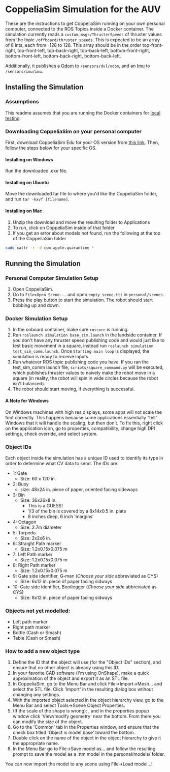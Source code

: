 # CoppeliaSim Simulation for the AUV
These are the instructions to get CoppeliaSim running on your own personal computer, connected to the ROS Topics inside a Docker container. The simulation currently reads a `custom_msgs/ThrusterSpeeds` of thruster values from the topic `/offboard/thruster_speeds`. This is expected to be an array of 8 ints, each from -128 to 128. This array should be in the order top-front-right, top-front-left, top-back-right, top-back-left, bottom-front-right, bottom-front-left, bottom-back-right, bottom-back-left.

Additionally, it publishes a [Odom](http://docs.ros.org/en/noetic/api/nav_msgs/html/msg/Odometry.html) to `/sensors/dvl/odom`, and an [Imu](http://docs.ros.org/noetic/api/sensor_msgs/html/msg/Imu.html) to `/sensors/imu/imu`.

## Installing the Simulation
### Assumptions
This readme assumes that you are running the Docker containers for [local testing](https://github.com/DukeRobotics/robosub-ros#local-testing).


### Downloading CoppeliaSim on your personal computer
First, download CoppeliaSim Edu for your OS version from [this link](https://coppeliarobotics.com/downloads). Then, follow the steps below for your specific OS.
#### Installing on Windows
Run the downloaded .exe file.

#### Installing on Ubuntu
Move the downloaded tar file to where you'd like the CoppeliaSim folder, and run `tar -kxvf [filename]`.

#### Installing on Mac
1. Unzip the download and move the resulting folder to Applications
2. To run, click on CoppeliaSim inside of that folder
3. If you get an error about models not found, run the following at the top of the CoppeliaSim folder
```bash
sudo xattr -r -d com.apple.quarantine *
```

## Running the Simulation

### Personal Computer Simulation Setup
1. Open CoppeliaSim.
2. Go to `File>Open Scene...` and open `empty_scene.ttt` in `personal/scenes`.
3. Press the play button to start the simulation. The robot should start bobbing up and down.

### Docker Simulation Setup
1. In the onboard container, make sure `roscore` is running.
2. Run `roslaunch simulation base_sim.launch` in the landside container. If you don't have any thruster speed publishing code and would just like to test basic movement in a square, instead run `roslaunch simulation test_sim_comm.launch`. Once `Starting main loop` is displayed, the simulation is ready to receive inputs.
3. Run whatever ROS topic publishing code you have. If you ran the test_sim_comm launch file, `scripts/square_command.py` will be executed, which publishes thruster values to naively make the robot move in a square (in reality, the robot will spin in wide circles because the robot isn't balanced).
4. The robot should start moving, if everything is successful.

#### A Note for Windows
On Windows machines with high res displays, some apps will not scale the font correctly. This happens because some applications essentially “tell” Windows that it will handle the scaling, but then don’t. To fix this, right click on the application icon, go to properties, compatibility, change high DPI settings, check override, and select system.

### Object IDs
Each object inside the simulation has a unique ID used to identify its type in order to determine what 
CV data to send. The IDs are:
- 1: Gate
    - Size: 60 x 120 in.
- 2: Buoy
    - size: 48x24 in. piece of paper, oriented facing sideways
- 3: Bin
    - Size: 36x26x8 in.
        - This is a GUESS!
        - 1/3 of the bin is covered by a 8x14x0.5 in. plate
        - 8 inches deep, 6 inch 'margins'
- 4: Octagon
    - Size: 2.7m diameter
- 5: Torpedo
    - Size: 2x2x6 in.
- 6: Straight Path marker
    - Size: 1.2x0.15x0.075 m
- 7: Left Path marker
    - Size: 1.2x0.15x0.075 m
- 8: Right Path marker
    - Size: 1.2x0.15x0.075 m
- 9: Gate side identifier, G-man (*Choose your side* abbreviated as CYS)
    - Size: 6x12 in. piece of paper facing sidways
- 10: Gate side identifier, Bootlegger (*Choose your side* abbreviated as CYS)
    - Size: 6x12 in. piece of paper facing sidways

### Objects not yet modelled:
- Left path marker
- Right path marker
- Bottle (Cash or Smash)
- Table (Cash or Smash)

### How to add a new object type
1. Define the ID that the object will use (for the "Object IDs" section), and 
ensure that no other object is already using this ID.
2. In your favorite CAD software (I'm using OnShape), make a quick approximation
of the object and export it as an STL file.
3. In CoppeliaSim, go to the Menu Bar and click File->Import->Mesh... and select the STL file. Click
'Import' in the resulting dialog box wtihout changing any settings.
4. With the imported object selected in the object hierarchy view,
 go to the Menu Bar and select Tools->Scene Object Properties.
5. (If the scale of the shape is wrong): , and in the properties popup window click 'View/modify geometry' near the bottom. From there you can modify the size of the object.
6. Go to the 'Common' tab in the Properties window, and ensure that the check
box titled 'Object is model base' toward the bottom.
7. Double click on the name of the object in the object hierarchy to give
it the appropriate name.
8. In the Menu Bar go to File->Save model as... and follow the resulting prompt
to save the model as a .ttm model in the personal/models/ folder.

You can now import the model to any scene using File->Load model...!
